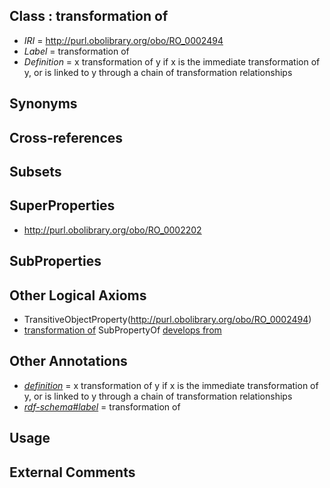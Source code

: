 
## Class : transformation of

 * *IRI* = http://purl.obolibrary.org/obo/RO_0002494
 * *Label* = transformation of
 * *Definition* = x transformation of y if x is the immediate transformation of y, or is linked to y through a chain of transformation relationships

## Synonyms


## Cross-references


## Subsets


## SuperProperties

 * <http://purl.obolibrary.org/obo/RO_0002202>

## SubProperties


## Other Logical Axioms

 * TransitiveObjectProperty(<http://purl.obolibrary.org/obo/RO_0002494>)
 * [transformation of](../../RO/94/RO_0002494.md) SubPropertyOf [develops from](../../RO/02/RO_0002202.md)

## Other Annotations

 * *[definition](../../IAO/15/IAO_0000115.md)* = x transformation of y if x is the immediate transformation of y, or is linked to y through a chain of transformation relationships
 * *[rdf-schema#label](../../el/rdf-schema#label.md)* = transformation of

## Usage


## External Comments

